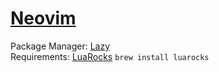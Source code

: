 # [Neovim](https://neovim.io/)

Package Manager: [Lazy](https://lazy.folke.io/)  
Requirements: [LuaRocks](https://luarocks.org/) `brew install luarocks`
